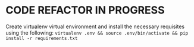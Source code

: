 # CODE REFACTOR IN PROGRESS
Create virtualenv virtual environment and install the necessary requisites using the following:
```virtualenv .env && source .env/bin/activate && pip install -r requirements.txt```
